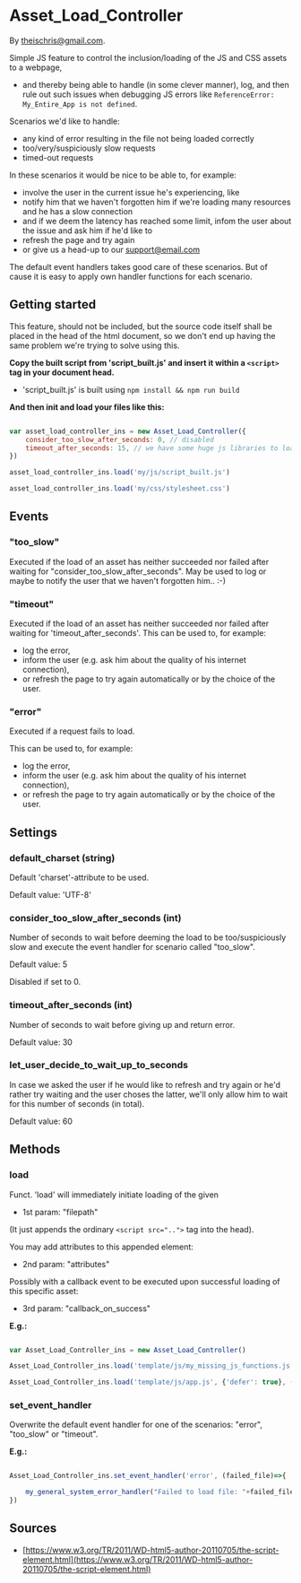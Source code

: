 # Asset_Load_Controller #

By theischris@gmail.com.

Simple JS feature to control the inclusion/loading of the JS and CSS assets to a webpage,
 - and thereby being able to handle (in some clever manner), log, and then rule out such issues when debugging JS errors like `ReferenceError: My_Entire_App is not defined`.

Scenarios we'd like to handle:
- any kind of error resulting in the file not being loaded correctly
- too/very/suspiciously slow requests
- timed-out requests

In these scenarios it would be nice to be able to, for example:
- involve the user in the current issue he's experiencing, like
- notify him that we haven't forgotten him if we're loading many resources and he has a slow connection
- and if we deem the latency has reached some limit, infom the user about the issue and ask him if he'd like to
- refresh the page and try again
- or give us a head-up to our support@email.com

The default event handlers takes good care of these scenarios.
But of cause it is easy to apply own handler functions for each scenario.




## Getting started ##

This feature, should not be included, but the source code itself shall be placed in the head of the html document, so we don't end up having the same problem we're trying to solve using this.

__Copy the built script from 'script_built.js' and insert it within a `<script>` tag in your document head.__


 - 'script_built.js' is built using `npm install && npm run build`


__And then init and load your files like this:__
```js

var asset_load_controller_ins = new Asset_Load_Controller({
	consider_too_slow_after_seconds: 0, // disabled
	timeout_after_seconds: 15, // we have some huge js libraries to load
})

asset_load_controller_ins.load('my/js/script_built.js')

asset_load_controller_ins.load('my/css/stylesheet.css')

```




## Events ##


### "too_slow" ###

Executed if the load of an asset has neither succeeded nor failed after waiting for "consider_too_slow_after_seconds".
May be used to log
or maybe to notify the user that we haven't forgotten him.. :-)


### "timeout" ###

Executed if  the load of an asset has neither succeeded nor failed after waiting for 'timeout_after_seconds'.
This can be used to, for example:
- log the error,
- inform the user (e.g. ask him about the quality of his internet connection),
- or refresh the page to try again automatically or by the choice of the user.


### "error" ###

Executed if a request fails to load.

This can be used to, for example:
- log the error,
- inform the user (e.g. ask him about the quality of his internet connection),
- or refresh the page to try again automatically or by the choice of the user.




## Settings ##


### default_charset (string) ###

Default 'charset'-attribute to be used.

Default value: 'UTF-8'


### consider_too_slow_after_seconds (int) ###

Number of seconds to wait before deeming the load to be too/suspiciously slow
and execute the event handler for scenario called "too_slow".

Default value: 5

Disabled if set to 0.


### timeout_after_seconds (int) ###

Number of seconds to wait before giving up and return error.

Default value: 30



### let_user_decide_to_wait_up_to_seconds ###

In case we asked the user if he would like to refresh and try again or he'd rather try waiting
and the user choses the latter,
we'll only allow him to wait for this number of seconds (in total).

Default value: 60




## Methods ##


### load ###

Funct. 'load' will immediately initiate loading of the given
- 1st param: "filepath"

(It just appends the ordinary `<script src="..">` tag into the head).

You may add attributes to this appended element:
- 2nd param: "attributes"

Possibly with a callback event to be executed upon successful loading of this specific asset:
- 3rd param: "callback_on_success"


__E.g.:__
```js

var Asset_Load_Controller_ins = new Asset_Load_Controller()

Asset_Load_Controller_ins.load('template/js/my_missing_js_functions.js')

Asset_Load_Controller_ins.load('template/js/app.js', {'defer': true}, ()=>{ (new App())->Init(); })
```



### set_event_handler ###

Overwrite the default event handler for one of the scenarios: "error", "too_slow" or "timeout".

__E.g.:__
```js

Asset_Load_Controller_ins.set_event_handler('error', (failed_file)=>{

	my_general_system_error_handler("Failed to load file: "+failed_file);
})

```



## Sources ##

- [https://www.w3.org/TR/2011/WD-html5-author-20110705/the-script-element.html](https://www.w3.org/TR/2011/WD-html5-author-20110705/the-script-element.html)


